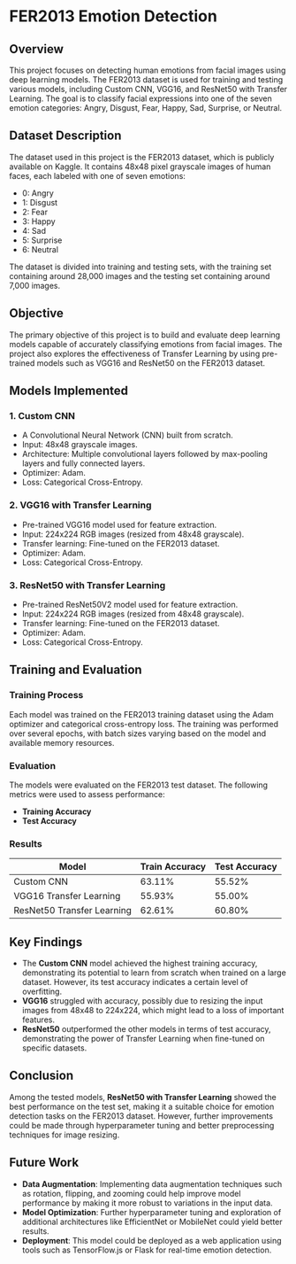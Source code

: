 
# FER2013 Emotion Detection

## Overview

This project focuses on detecting human emotions from facial images using deep learning models. The FER2013 dataset is used for training and testing various models, including Custom CNN, VGG16, and ResNet50 with Transfer Learning. The goal is to classify facial expressions into one of the seven emotion categories: Angry, Disgust, Fear, Happy, Sad, Surprise, or Neutral.

## Dataset Description

The dataset used in this project is the FER2013 dataset, which is publicly available on Kaggle. It contains 48x48 pixel grayscale images of human faces, each labeled with one of seven emotions:

- 0: Angry
- 1: Disgust
- 2: Fear
- 3: Happy
- 4: Sad
- 5: Surprise
- 6: Neutral

The dataset is divided into training and testing sets, with the training set containing around 28,000 images and the testing set containing around 7,000 images.

## Objective

The primary objective of this project is to build and evaluate deep learning models capable of accurately classifying emotions from facial images. The project also explores the effectiveness of Transfer Learning by using pre-trained models such as VGG16 and ResNet50 on the FER2013 dataset.

## Models Implemented

### 1. Custom CNN
   - A Convolutional Neural Network (CNN) built from scratch.
   - Input: 48x48 grayscale images.
   - Architecture: Multiple convolutional layers followed by max-pooling layers and fully connected layers.
   - Optimizer: Adam.
   - Loss: Categorical Cross-Entropy.

### 2. VGG16 with Transfer Learning
   - Pre-trained VGG16 model used for feature extraction.
   - Input: 224x224 RGB images (resized from 48x48 grayscale).
   - Transfer learning: Fine-tuned on the FER2013 dataset.
   - Optimizer: Adam.
   - Loss: Categorical Cross-Entropy.

### 3. ResNet50 with Transfer Learning
   - Pre-trained ResNet50V2 model used for feature extraction.
   - Input: 224x224 RGB images (resized from 48x48 grayscale).
   - Transfer learning: Fine-tuned on the FER2013 dataset.
   - Optimizer: Adam.
   - Loss: Categorical Cross-Entropy.

## Training and Evaluation

### Training Process
Each model was trained on the FER2013 training dataset using the Adam optimizer and categorical cross-entropy loss. The training was performed over several epochs, with batch sizes varying based on the model and available memory resources.

### Evaluation
The models were evaluated on the FER2013 test dataset. The following metrics were used to assess performance:
- **Training Accuracy**
- **Test Accuracy**

### Results

| Model                    | Train Accuracy | Test Accuracy |
|--------------------------|----------------|---------------|
| Custom CNN                | 63.11%         | 55.52%        |
| VGG16 Transfer Learning   | 55.93%         | 55.00%        |
| ResNet50 Transfer Learning| 62.61%         | 60.80%        |

## Key Findings

- The **Custom CNN** model achieved the highest training accuracy, demonstrating its potential to learn from scratch when trained on a large dataset. However, its test accuracy indicates a certain level of overfitting.
- **VGG16** struggled with accuracy, possibly due to resizing the input images from 48x48 to 224x224, which might lead to a loss of important features.
- **ResNet50** outperformed the other models in terms of test accuracy, demonstrating the power of Transfer Learning when fine-tuned on specific datasets.

## Conclusion

Among the tested models, **ResNet50 with Transfer Learning** showed the best performance on the test set, making it a suitable choice for emotion detection tasks on the FER2013 dataset. However, further improvements could be made through hyperparameter tuning and better preprocessing techniques for image resizing.

## Future Work

- **Data Augmentation**: Implementing data augmentation techniques such as rotation, flipping, and zooming could help improve model performance by making it more robust to variations in the input data.
- **Model Optimization**: Further hyperparameter tuning and exploration of additional architectures like EfficientNet or MobileNet could yield better results.
- **Deployment**: This model could be deployed as a web application using tools such as TensorFlow.js or Flask for real-time emotion detection.
